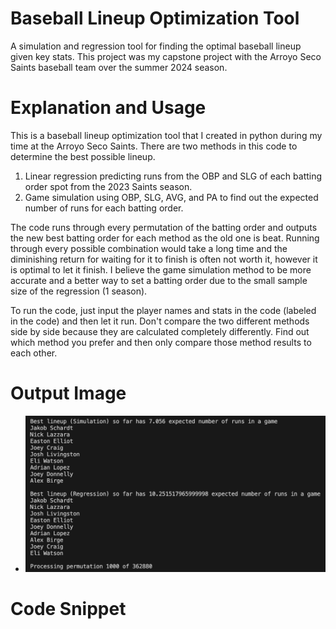 # Baseball Lineup Optimization Tool

A simulation and regression tool for finding the optimal baseball lineup given key stats. This project was my capstone project with the Arroyo Seco Saints baseball team over the summer 2024 season.

# Explanation and Usage

This is a baseball lineup optimization tool that I created in python during my time at the Arroyo Seco Saints. There are two methods in this code to determine the best possible lineup.
1. Linear regression predicting runs from the OBP and SLG of each batting order spot from the 2023 Saints season.
2. Game simulation using OBP, SLG, AVG, and PA to find out the expected number of runs for each batting order.

The code runs through every permutation of the batting order and outputs the new best batting order for each method as the old one is beat. Running through every possible combination would take a long time and the diminishing return for waiting for it to finish is often not worth it, however it is optimal to let it finish. I believe the game simulation method to be more accurate and a better way to set a batting order due to the small sample size of the regression (1 season). 

To run the code, just input the player names and stats in the code (labeled in the code) and then let it run. Don't compare the two different methods side by side because they are calculated completely differently. Find out which method you prefer and then only compare those method results to each other.

# Output Image

- ![Lineup Optimization Example](../assets/Lineup%20Optimization%20Example.png)

# Code Snippet

